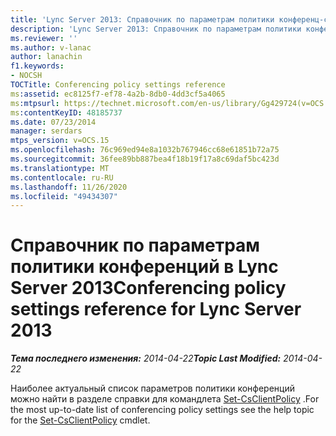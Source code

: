 ```yaml
---
title: 'Lync Server 2013: Справочник по параметрам политики конференц-связи'
description: 'Lync Server 2013: Справочник по параметрам политики конференц-связи.'
ms.reviewer: ''
ms.author: v-lanac
author: lanachin
f1.keywords:
- NOCSH
TOCTitle: Conferencing policy settings reference
ms:assetid: ec8125f7-ef78-4a2b-8db0-4dd3cf5a4065
ms:mtpsurl: https://technet.microsoft.com/en-us/library/Gg429724(v=OCS.15)
ms:contentKeyID: 48185737
ms.date: 07/23/2014
manager: serdars
mtps_version: v=OCS.15
ms.openlocfilehash: 76c969ed94e8a1032b767946cc68e61851b72a75
ms.sourcegitcommit: 36fee89bb887bea4f18b19f17a8c69daf5bc423d
ms.translationtype: MT
ms.contentlocale: ru-RU
ms.lasthandoff: 11/26/2020
ms.locfileid: "49434307"
---
```

# <a name="conferencing-policy-settings-reference-for-lync-server-2013"></a><span data-ttu-id="4c448-103">Справочник по параметрам политики конференций в Lync Server 2013</span><span class="sxs-lookup"><span data-stu-id="4c448-103">Conferencing policy settings reference for Lync Server 2013</span></span>

<div data-xmlns="http://www.w3.org/1999/xhtml">

<div class="topic" data-xmlns="http://www.w3.org/1999/xhtml" data-msxsl="urn:schemas-microsoft-com:xslt" data-cs="https://msdn.microsoft.com/">

<div data-asp="https://msdn2.microsoft.com/asp">



</div>

<div id="mainSection">

<div id="mainBody"><span data-ttu-id="4c448-104">

<span> </span></span><span class="sxs-lookup"><span data-stu-id="4c448-104">

<span> </span></span></span>

<span data-ttu-id="4c448-105">_**Тема последнего изменения:** 2014-04-22_</span><span class="sxs-lookup"><span data-stu-id="4c448-105">_**Topic Last Modified:** 2014-04-22_</span></span>

<span data-ttu-id="4c448-106">Наиболее актуальный список параметров политики конференций можно найти в разделе справки для командлета [Set-CsClientPolicy](https://docs.microsoft.com/powershell/module/skype/Set-CsClientPolicy) .</span><span class="sxs-lookup"><span data-stu-id="4c448-106">For the most up-to-date list of conferencing policy settings see the help topic for the [Set-CsClientPolicy](https://docs.microsoft.com/powershell/module/skype/Set-CsClientPolicy) cmdlet.</span></span>

<span data-ttu-id="4c448-107"></div>

<span> </span>

</div>

</div>

</span><span class="sxs-lookup"><span data-stu-id="4c448-107"></div>

<span> </span>

</div>

</div>

</span></span></div>

